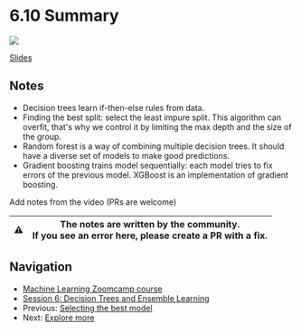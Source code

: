 # 6.10 Summary

<a href="https://www.youtube.com/watch?v=JZ6sRZ_5j_c&list=PL3MmuxUbc_hIhxl5Ji8t4O6lPAOpHaCLR"><img src="images/thumbnail-6-10.jpg"></a>

[Slides](https://www.slideshare.net/AlexeyGrigorev/ml-zoomcamp-6-decision-trees-and-ensemble-learning)

## Notes

- Decision trees learn if-then-else rules from data.
- Finding the best split: select the least impure split. This algorithm can overfit, that's why we control it by limiting the max depth and the size of the group.
- Random forest is a way of combining multiple decision trees. It should have a diverse set of models to make good predictions.
- Gradient boosting trains model sequentially: each model tries to fix errors of the previous model. XGBoost is an implementation of gradient boosting.

Add notes from the video (PRs are welcome)

|⚠️|The notes are written by the community.<br>If you see an error here, please create a PR with a fix.|
|---|:-:|

## Navigation

- [Machine Learning Zoomcamp course](../)
- [Session 6: Decision Trees and Ensemble Learning](./)
- Previous: [Selecting the best model](09-final-model.md)
- Next: [Explore more](11-explore-more.md)
